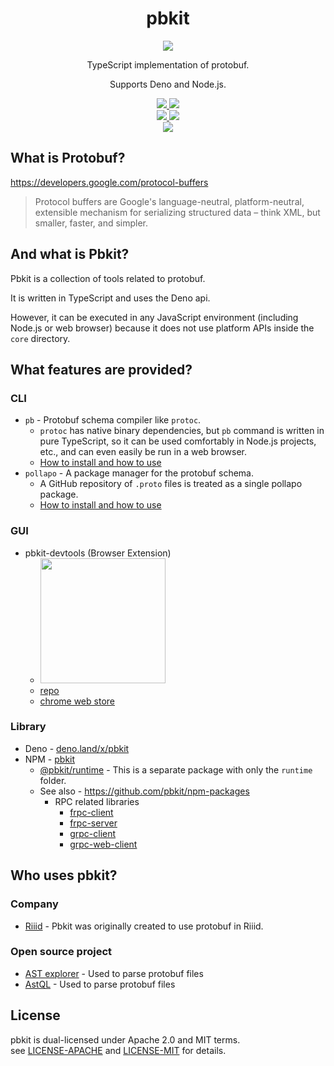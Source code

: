 <div align="center">
  <h1>pbkit</h1>
  <img src="https://avatars.githubusercontent.com/u/90100959">
  <p>TypeScript implementation of protobuf.</p>
  <p>Supports Deno and Node.js.</p>
  <a href="https://discord.gg/UKsvFsehhK">
    <img src="https://img.shields.io/discord/922795162873233429?label=Discord&style=flat-square" />
  </a>
  <a href="https://twitter.com/pbkit_">
    <img src="https://img.shields.io/twitter/url.svg?label=Follow%20%40pbkit_&style=social&url=https%3A%2F%2Ftwitter.com%2Fpbkit_" />
  </a>
  <br>
  <a href="https://github.com/pbkit/pbkit/releases">
    <img src="https://img.shields.io/github/release/pbkit/pbkit/all.svg" />
  </a>
  <a href="https://deno.land/x/pbkit">
    <img src="https://img.shields.io/badge/deno.land/x/-pbkit-gray?logo=deno&labelColor=black" />
  </a>
  <br>
  <a href="https://github.com/pbkit/pbkit">
    <img src="https://tokei.rs/b1/github/pbkit/pbkit" />
  </a>
</div>

## What is Protobuf?

<https://developers.google.com/protocol-buffers>

> Protocol buffers are Google's language-neutral, platform-neutral, extensible
> mechanism for serializing structured data – think XML, but smaller, faster,
> and simpler.

## And what is Pbkit?

Pbkit is a collection of tools related to protobuf.

It is written in TypeScript and uses the Deno api.

However, it can be executed in any JavaScript environment (including Node.js or
web browser) because it does not use platform APIs inside the `core` directory.

## What features are provided?

### CLI

- `pb` - Protobuf schema compiler like `protoc`.
  - `protoc` has native binary dependencies, but `pb` command is written in pure
    TypeScript, so it can be used comfortably in Node.js projects, etc., and can
    even easily be run in a web browser.
  - [How to install and how to use](./cli/pb/README.md)
- `pollapo` - A package manager for the protobuf schema.
  - A GitHub repository of `.proto` files is treated as a single pollapo
    package.
  - [How to install and how to use](./cli/pollapo/docs/en/getting-started.md)

### GUI

  - pbkit-devtools (Browser Extension)
    - <img width=200 src="https://user-images.githubusercontent.com/690661/152089698-e519047e-c073-473b-a96a-fca295cd7263.jpg" />
    - [repo](https://github.com/pbkit/pbkit-devtools)
    - [chrome web store](https://chrome.google.com/webstore/detail/pbkit-devtools/fjacmiijeihblfhobghceofniolonhca)

### Library

- Deno - [deno.land/x/pbkit](https://deno.land/x/pbkit)
- NPM - [pbkit][npm pbkit]
  - [@pbkit/runtime][@pbkit/runtime] - This is a separate package with only the
    `runtime` folder.
  - See also - <https://github.com/pbkit/npm-packages>
    - RPC related libraries
      - [frpc-client](https://www.npmjs.com/package/@pbkit/frpc-client)
      - [frpc-server](https://www.npmjs.com/package/@pbkit/frpc-server)
      - [grpc-client](https://www.npmjs.com/package/@pbkit/grpc-client)
      - [grpc-web-client](https://www.npmjs.com/package/@pbkit/grpc-web-client)

[npm pbkit]: https://www.npmjs.com/package/pbkit
[@pbkit/runtime]: https://www.npmjs.com/package/@pbkit/runtime

## Who uses pbkit?

### Company

- [Riiid][riiid] - Pbkit was originally created to use protobuf in Riiid.

[riiid]: https://riiid.com/

### Open source project

- [AST explorer][AST explorer] - Used to parse protobuf files
- [AstQL][AstQL] - Used to parse protobuf files

[AST explorer]: https://github.com/fkling/astexplorer
[AstQL]: https://github.com/gen-codes/astql

## License

pbkit is dual-licensed under Apache 2.0 and MIT terms.\
see [LICENSE-APACHE][LICENSE-APACHE] and [LICENSE-MIT][LICENSE-MIT] for details.

[LICENSE-APACHE]: ./LICENSE-APACHE
[LICENSE-MIT]: ./LICENSE-MIT
